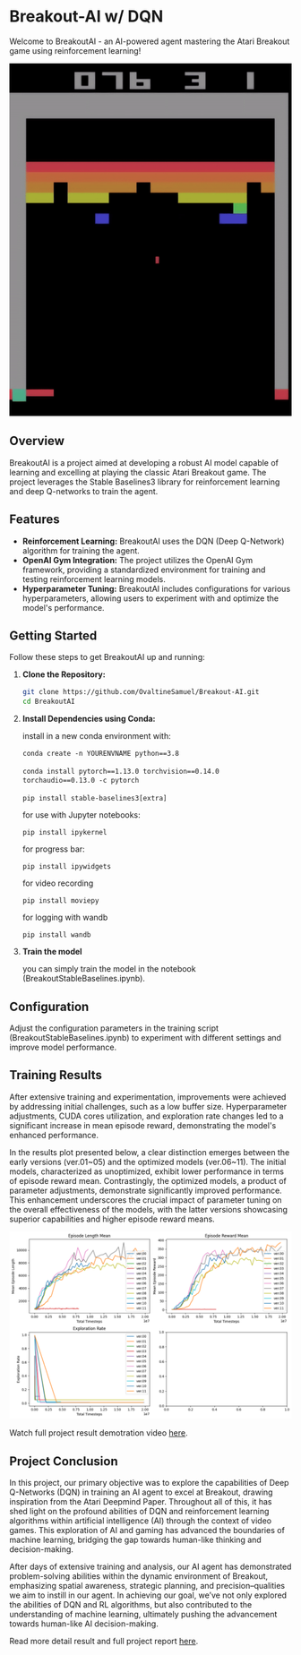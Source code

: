 # Breakout-AI w/ DQN

Welcome to BreakoutAI - an AI-powered agent mastering the Atari Breakout game using reinforcement learning!

![](https://github.com/OvaltineSamuel/Breakout-AI/blob/main/Results/FootageofAIBreakout.gif)

## Overview

BreakoutAI is a project aimed at developing a robust AI model capable of learning and excelling at playing the classic Atari Breakout game. The project leverages the Stable Baselines3 library for reinforcement learning and deep Q-networks to train the agent.

## Features

- **Reinforcement Learning:** BreakoutAI uses the DQN (Deep Q-Network) algorithm for training the agent.
- **OpenAI Gym Integration:** The project utilizes the OpenAI Gym framework, providing a standardized environment for training and testing reinforcement learning models.
- **Hyperparameter Tuning:** BreakoutAI includes configurations for various hyperparameters, allowing users to experiment with and optimize the model's performance.

## Getting Started

Follow these steps to get BreakoutAI up and running:

1. **Clone the Repository:**
    ```bash
    git clone https://github.com/OvaltineSamuel/Breakout-AI.git
    cd BreakoutAI

2. **Install Dependencies using Conda:**
    
    install in a new conda environment with:
    ````
    conda create -n YOURENVNAME python==3.8

    conda install pytorch==1.13.0 torchvision==0.14.0 torchaudio==0.13.0 -c pytorch

    pip install stable-baselines3[extra]
    ````
    for use with Jupyter notebooks:
    ````
    pip install ipykernel
    ````
    for progress bar:
    ````
    pip install ipywidgets
    ````
    for video recording
    ````
    pip install moviepy
    ````
    for logging with wandb
    ````
    pip install wandb
    ````

3. **Train the model**

    you can simply train the model in the notebook (BreakoutStableBaselines.ipynb).

## Configuration

Adjust the configuration parameters in the training script (BreakoutStableBaselines.ipynb) to experiment with different settings and improve model performance.


## Training Results
After extensive training and experimentation, improvements were achieved by addressing initial challenges, such as a low buffer size. Hyperparameter adjustments, CUDA cores utilization, and exploration rate changes led to a significant increase in mean episode reward, demonstrating the model's enhanced performance.

In the results plot presented below, a clear distinction emerges between the early versions (ver.01~05) and the optimized models (ver.06~11). The initial models, characterized as unoptimized, exhibit lower performance in terms of episode reward mean. Contrastingly, the optimized models, a product of parameter adjustments, demonstrate significantly improved performance. This enhancement underscores the crucial impact of parameter tuning on the overall effectiveness of the models, with the latter versions showcasing superior capabilities and higher episode reward means.

![](https://github.com/OvaltineSamuel/Breakout-AI/blob/main/Results/Result%20Plot%201%20(All%20models).png)

Watch full project result demotration video [here](https://drive.google.com/file/d/1i4fBTI0rRbnVcMY1ALyNLsVfxf8G97SL/view).


## Project Conclusion
In this project, our primary objective was to explore the capabilities of Deep Q-Networks (DQN) in training an AI agent to excel at Breakout, drawing inspiration from the Atari Deepmind Paper. Throughout all of this, it has shed light on the profound abilities of DQN and reinforcement learning algorithms within artificial intelligence (AI) through the context of video games. This exploration of AI and gaming has advanced the boundaries of machine learning, bridging the gap towards human-like thinking and decision-making.

After days of extensive training and analysis, our AI agent has demonstrated problem-solving abilities within the dynamic environment of Breakout, emphasizing spatial awareness, strategic planning, and precision–qualities we aim to instill in our agent. In achieving our goal, we’ve not only explored the abilities of DQN and RL algorithms, but also contributed to the understanding of machine learning, ultimately pushing the advancement towards human-like AI decision-making.

Read more detail result and full project report [here](https://github.com/OvaltineSamuel/Breakout-AI/blob/main/Project%20Report%20(DQN-Breakout).pdf).